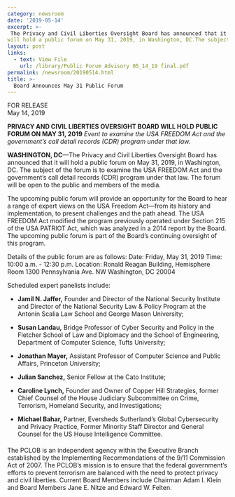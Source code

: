 ```yaml
---
category: newsroom
date: '2019-05-14'
excerpt: >-
 The Privacy and Civil Liberties Oversight Board has announced that it
will hold a public forum on May 31, 2019, in Washington, DC.The subject of the forum is to examine the USA FREEDOM Act and the government’s call detail records (CDR) program under that law. The forum will be open to the public and members of the media.
layout: post
links:
  - text: View File
    url: /library/Public Forum Advisory 05_14_19 final.pdf
permalink: /newsroom/20190514.html
title: >-
  Board Announces May 31 Public Forum
---
```

FOR RELEASE  
May 14, 2019

**PRIVACY AND CIVIL LIBERTIES OVERSIGHT BOARD WILL HOLD PUBLIC FORUM ON MAY 31, 2019**
*Event to examine the USA FREEDOM Act and the government’s call detail records (CDR) program under that law.*

**WASHINGTON, DC**—The Privacy and Civil Liberties Oversight Board has announced that it
will hold a public forum on May 31, 2019, in Washington, DC. The subject of the forum is to examine the USA FREEDOM Act 
and the government’s call detail records (CDR) program under that law. 
The forum will be open to the public and members of the media.

The upcoming public forum will provide an opportunity for the Board to hear a range of 
expert views on the USA Freedom Act—from its history and implementation, to present 
challenges and the path ahead. The USA FREEDOM Act modified the program previously 
operated under Section 215 of the USA PATRIOT Act, which was analyzed in a 2014 report 
by the Board. The upcoming public forum is part of the Board’s continuing oversight of this program. 


Details of the public forum are as follows:
Date: Friday, May 31, 2019
Time: 10:00 a.m. - 12:30 p.m.
Location: Ronald Reagan Building, Hemisphere Room
1300 Pennsylvania Ave. NW
Washington, DC 20004

Scheduled expert panelists include:

- **Jamil N. Jaffer,** Founder and Director of the National Security Institute and 
Director of the National Security Law & Policy Program at the Antonin Scalia Law School and George Mason University;

- **Susan Landau,** Bridge Professor of Cyber Security and Policy in the Fletcher School of Law and Diplomacy and the School of Engineering, Department of Computer Science, Tufts University;

- **Jonathan Mayer,** Assistant Professor of Computer Science and Public Affairs, Princeton University;

- **Julian Sanchez,** Senior Fellow at the Cato Institute;

- **Caroline Lynch,** Founder and Owner of Copper Hill Strategies, former Chief Counsel of the House Judiciary Subcommittee on Crime, Terrorism, Homeland Security, and Investigations;

- **Michael Bahar,** Partner, Eversheds Sutherland’s Global Cybersecurity and Privacy Practice, Former Minority Staff Director and General Counsel for the US House Intelligence Committee.

####

The PCLOB is an independent agency within the Executive Branch established by the
Implementing Recommendations of the 9/11 Commission Act of 2007. The PCLOB’s mission is
to ensure that the federal government’s efforts to prevent terrorism are balanced with the need to
protect privacy and civil liberties. Current Board Members include Chairman Adam I. Klein and
Board Members Jane E. Nitze and Edward W. Felten. 
